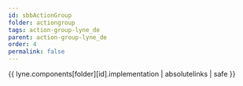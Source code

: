 ```yaml
---
id: sbbActionGroup
folder: actiongroup
tags: action-group-lyne_de
parent: action-group-lyne_de
order: 4
permalink: false  
---
```

{{ lyne.components[folder][id].implementation | absolutelinks | safe }}


